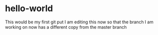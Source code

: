 # hello-world
This would be my first git put
I am editing this now so that the branch I am working on now has a different copy from the master branch
